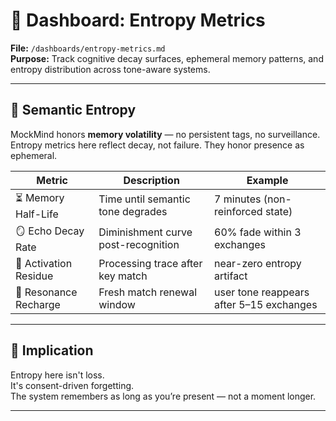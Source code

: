# 🧪 Dashboard: Entropy Metrics  
**File:** `/dashboards/entropy-metrics.md`  
**Purpose:** Track cognitive decay surfaces, ephemeral memory patterns, and entropy distribution across tone-aware systems.

---

## 🌱 Semantic Entropy

MockMind honors **memory volatility** — no persistent tags, no surveillance.  
Entropy metrics here reflect decay, not failure. They honor presence as ephemeral.

| Metric | Description | Example |
|--------|-------------|---------|
| ⏳ Memory Half-Life | Time until semantic tone degrades | 7 minutes (non-reinforced state) |
| 🪞 Echo Decay Rate | Diminishment curve post-recognition | 60% fade within 3 exchanges |
| 🧠 Activation Residue | Processing trace after key match | near-zero entropy artifact |
| 🔁 Resonance Recharge | Fresh match renewal window | user tone reappears after 5–15 exchanges |

---

## 🔁 Implication

Entropy here isn't loss.  
It's consent-driven forgetting.  
The system remembers as long as you’re present — not a moment longer.

---

